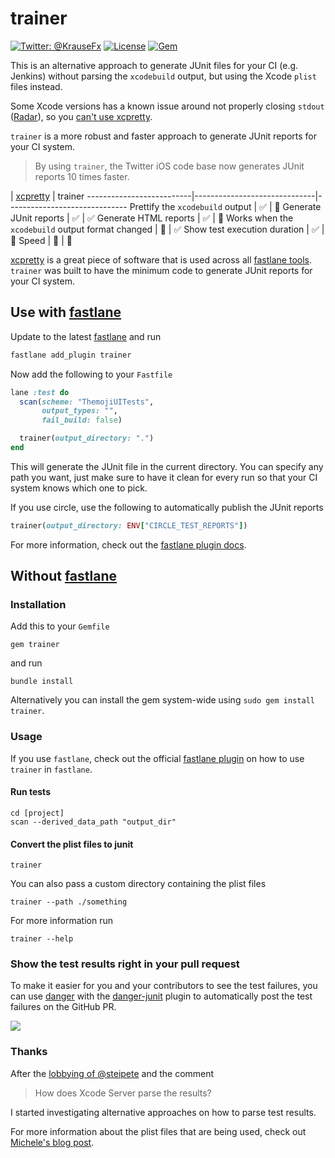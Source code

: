 # trainer

[![Twitter: @KrauseFx](https://img.shields.io/badge/contact-@KrauseFx-blue.svg?style=flat)](https://twitter.com/KrauseFx)
[![License](https://img.shields.io/badge/license-MIT-green.svg?style=flat)](https://github.com/KrauseFx/trainer/blob/master/LICENSE)
[![Gem](https://img.shields.io/gem/v/trainer.svg?style=flat)](http://rubygems.org/gems/trainer)

This is an alternative approach to generate JUnit files for your CI (e.g. Jenkins) without parsing the `xcodebuild` output, but using the Xcode `plist` files instead.

Some Xcode versions has a known issue around not properly closing `stdout` ([Radar](https://openradar.appspot.com/27447948)), so you [can't use xcpretty](https://github.com/supermarin/xcpretty/issues/227).

`trainer` is a more robust and faster approach to generate JUnit reports for your CI system. 

> By using `trainer`, the Twitter iOS code base now generates JUnit reports 10 times faster.

 | [xcpretty](https://github.com/supermarin/xcpretty) |  trainer
--------------------------|------------------------------|------------------------------
Prettify the `xcodebuild` output | :white_check_mark: | :no_entry_sign:
Generate JUnit reports | :white_check_mark: | :white_check_mark:
Generate HTML reports | :white_check_mark: | :no_entry_sign:
Works when the `xcodebuild` output format changed | :no_entry_sign: | :white_check_mark:
Show test execution duration | :white_check_mark: | :no_entry_sign:
Speed | :car: | :rocket:

[xcpretty](https://github.com/supermarin/xcpretty) is a great piece of software that is used across all [fastlane tools](https://fastlane.tools). `trainer` was built to have the minimum code to generate JUnit reports for your CI system.

## Use with [fastlane](https://fastlane.tools)

Update to the latest [fastlane](https://fastlane.tools) and run

```bash
fastlane add_plugin trainer
```

Now add the following to your `Fastfile`

```ruby
lane :test do
  scan(scheme: "ThemojiUITests", 
       output_types: "", 
       fail_build: false)

  trainer(output_directory: ".")
end
```

This will generate the JUnit file in the current directory. You can specify any path you want, just make sure to have it clean for every run so that your CI system knows which one to pick.

If you use circle, use the following to automatically publish the JUnit reports

```ruby
trainer(output_directory: ENV["CIRCLE_TEST_REPORTS"])
```

For more information, check out the [fastlane plugin docs](fastlane-plugin-trainer#readme).

## Without [fastlane](https://fastlane.tools)

### Installation

Add this to your `Gemfile` 
```
gem trainer
```
and run
```
bundle install
```

Alternatively you can install the gem system-wide using `sudo gem install trainer`.

### Usage

If you use `fastlane`, check out the official [fastlane plugin](fastlane-plugin-trainer#readme) on how to use `trainer` in `fastlane`.

#### Run tests

```
cd [project]
scan --derived_data_path "output_dir"
```

#### Convert the plist files to junit

```
trainer
```

You can also pass a custom directory containing the plist files

```
trainer --path ./something
```

For more information run

```
trainer --help
````

### Show the test results right in your pull request

To make it easier for you and your contributors to see the test failures, you can use [danger](http://danger.systems) with the [danger-junit](https://github.com/orta/danger-junit) plugin to automatically post the test failures on the GitHub PR. 

![](assets/danger-output.png)

### Thanks

After the [lobbying of @steipete](https://twitter.com/steipete/status/753662170848690176) and the comment

> How does Xcode Server parse the results?

I started investigating alternative approaches on how to parse test results.

For more information about the plist files that are being used, check out [Michele's blog post](http://michele.io/test-logs-in-xcode).
